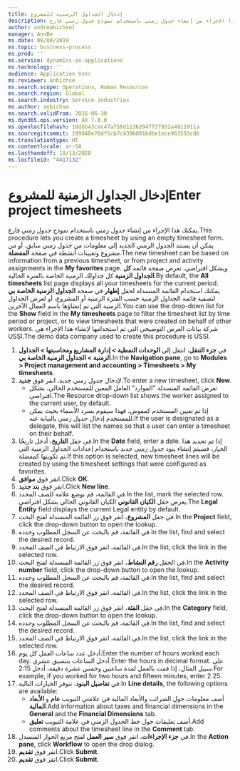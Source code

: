 ```yaml
---
title: إدخال الجداول الزمنية للمشروع‬
description: يمكنك هذا الإجراء من إنشاء جدول زمني باستخدام نموذج جدول زمني فارغ.
author: andreabichsel
manager: AnnBe
ms.date: 08/08/2019
ms.topic: business-process
ms.prod: ''
ms.service: dynamics-ax-applications
ms.technology: ''
audience: Application User
ms.reviewer: anbichse
ms.search.scope: Operations, Human Resources
ms.search.region: Global
ms.search.industry: Service industries
ms.author: anbichse
ms.search.validFrom: 2016-06-30
ms.dyn365.ops.version: AX 7.0.0
ms.openlocfilehash: 10dbb43cec47a758d11362947f27932a4911911a
ms.sourcegitcommit: 199848e78df5cb7c439b001bdbe1ece963593cdb
ms.translationtype: HT
ms.contentlocale: ar-SA
ms.lasthandoff: 10/13/2020
ms.locfileid: "4417132"
---
```

# <a name="enter-project-timesheets"></a><span data-ttu-id="38576-103">إدخال الجداول الزمنية للمشروع‬</span><span class="sxs-lookup"><span data-stu-id="38576-103">Enter project timesheets</span></span>



<span data-ttu-id="38576-104">يمكنك هذا الإجراء من إنشاء جدول زمني باستخدام نموذج جدول زمني فارغ.</span><span class="sxs-lookup"><span data-stu-id="38576-104">This procedure lets you create a timesheet by using an empty timesheet form.</span></span> <span data-ttu-id="38576-105">يمكن أن يستند الجدول الزمني الجديد إلى معلومات من جدول زمني سابق، أو من مشروع وتعيينات أنشطة في صفحة **المفضلة‬**.</span><span class="sxs-lookup"><span data-stu-id="38576-105">The new timesheet can be based on information from a previous timesheet, or from project and activity assignments in the **My favorites** page.</span></span> <span data-ttu-id="38576-106">وبشكل افتراضي، تعرض صفحة قائمة **كل الجداول الزمنية** كل جداولك الزمنية الخاصة بالفترة الحالية.</span><span class="sxs-lookup"><span data-stu-id="38576-106">By default, the **All timesheets** list page displays all your timesheets for the current period.</span></span> <span data-ttu-id="38576-107">يمكنك استخدام القائمة المنسدلة لحقل **إظهار** في صفحة **الجداول الزمنية الخاصة بي** لتصفية قائمة الجداول الزمنية حسب الفترة الزمنية أو المشروع، أو لعرض الجداول الزمنية التي تم إنشاؤها باسم العمال الآخرين.</span><span class="sxs-lookup"><span data-stu-id="38576-107">You can use the drop-down list for the **Show** field in the **My timesheets** page to filter the timesheet list by time period or project, or to view timesheets that were created on behalf of other workers.</span></span> <span data-ttu-id="38576-108">شركة بيانات العرض التوضيحي التي تم استخدامها لإنشاء هذا الإجراء هي USSI.</span><span class="sxs-lookup"><span data-stu-id="38576-108">The demo data company used to create this procedure is USSI.</span></span> 

1. <span data-ttu-id="38576-109">في **جزء التنقل**، انتقل إلى **الوحدات النمطية > إدارة المشاريع ومحاسبتها‬‬ > الجداول الزمنية > الجداول الزمنية الخاصة بي‬**‬.</span><span class="sxs-lookup"><span data-stu-id="38576-109">In the **Navigation pane**, go to **Modules > Project management and accounting > Timesheets > My timesheets**.</span></span>
2. <span data-ttu-id="38576-110">لإدخال جدول زمني جديد، انقر فوق **جديد**.</span><span class="sxs-lookup"><span data-stu-id="38576-110">To enter a new timesheet, click **New**.</span></span>
    - <span data-ttu-id="38576-111">تعرض القائمة المنسدلة "الموارد" العامل المعين للمستخدم الحالي، بشكل افتراضي.</span><span class="sxs-lookup"><span data-stu-id="38576-111">The Resource drop-down list shows the worker assigned to the current user, by default.</span></span>  
    - <span data-ttu-id="38576-112">إذا تم تعيين المستخدم كمفوض، فهذا سيقوم بسرد الأسماء بحيث يمكن للمستخدم إدخال جدول زمني بالنيابة عنه.</span><span class="sxs-lookup"><span data-stu-id="38576-112">If the user is designated as a delegate, this will list the names so that a user can enter a timesheet on their behalf.</span></span>  
3. <span data-ttu-id="38576-113">في حقل **التاريخ**، أدخل تاريخًا.</span><span class="sxs-lookup"><span data-stu-id="38576-113">In the **Date** field, enter a date.</span></span> <span data-ttu-id="38576-114">إذا تم تحديد هذا الخيار، فسيتم إنشاء بنود جدول زمني جديد باستخدام إعدادات الجداول الزمنية التي تم تكوينها كمفضلة.</span><span class="sxs-lookup"><span data-stu-id="38576-114">If this option is selected, new timesheet lines will be created by using the timesheet settings that were configured as favorites.</span></span>  
4. <span data-ttu-id="38576-115">انقر فوق **موافق**.</span><span class="sxs-lookup"><span data-stu-id="38576-115">Click **OK**.</span></span>
5. <span data-ttu-id="38576-116">انقر فوق **بند جديد**.</span><span class="sxs-lookup"><span data-stu-id="38576-116">Click **New line**.</span></span>
6. <span data-ttu-id="38576-117">في القائمة، قم بوضع علامة للصف المحدد.</span><span class="sxs-lookup"><span data-stu-id="38576-117">In the list, mark the selected row.</span></span> <span data-ttu-id="38576-118">يعرض حقل **الكيان القانوني** الكيان القانوني الحالي بشكل افتراضي.</span><span class="sxs-lookup"><span data-stu-id="38576-118">The **Legal Entity** field displays the current Legal entity by default.</span></span>   
7. <span data-ttu-id="38576-119">في حقل **المشروع**، انقر فوق زر القائمة المنسدلة لفتح البحث.</span><span class="sxs-lookup"><span data-stu-id="38576-119">In the **Project** field, click the drop-down button to open the lookup.</span></span>
8. <span data-ttu-id="38576-120">في القائمة، قم بالبحث عن السجل المطلوب وحدده.</span><span class="sxs-lookup"><span data-stu-id="38576-120">In the list, find and select the desired record.</span></span>
9. <span data-ttu-id="38576-121">في القائمة، انقر فوق الارتباط في الصف المحدد.</span><span class="sxs-lookup"><span data-stu-id="38576-121">In the list, click the link in the selected row.</span></span>
10. <span data-ttu-id="38576-122">في الحقل **رقم النشاط**، انقر فوق زر القائمة المنسدلة لفتح البحث.</span><span class="sxs-lookup"><span data-stu-id="38576-122">In the **Activity number** field, click the drop-down button to open the lookup.</span></span>
11. <span data-ttu-id="38576-123">في القائمة، قم بالبحث عن السجل المطلوب وحدده.</span><span class="sxs-lookup"><span data-stu-id="38576-123">In the list, find and select the desired record.</span></span>
12. <span data-ttu-id="38576-124">في القائمة، انقر فوق الارتباط في الصف المحدد.</span><span class="sxs-lookup"><span data-stu-id="38576-124">In the list, click the link in the selected row.</span></span>
13. <span data-ttu-id="38576-125">في حقل **الفئة**، انقر فوق زر القائمة المنسدلة لفتح البحث.</span><span class="sxs-lookup"><span data-stu-id="38576-125">In the **Category** field, click the drop-down button to open the lookup.</span></span>
14. <span data-ttu-id="38576-126">في القائمة، قم بالبحث عن السجل المطلوب وحدده.</span><span class="sxs-lookup"><span data-stu-id="38576-126">In the list, find and select the desired record.</span></span>
15. <span data-ttu-id="38576-127">في القائمة، انقر فوق الارتباط في الصف المحدد.</span><span class="sxs-lookup"><span data-stu-id="38576-127">In the list, click the link in the selected row.</span></span>
16. <span data-ttu-id="38576-128">أدخل عدد ساعات العمل كل يوم.</span><span class="sxs-lookup"><span data-stu-id="38576-128">Enter the number of hours worked each day.</span></span> <span data-ttu-id="38576-129">أدخل الساعات بتنسيق عشري.</span><span class="sxs-lookup"><span data-stu-id="38576-129">Enter the hours in decimal format.</span></span> <span data-ttu-id="38576-130">على سبيل المثال، إذا قمت بالعمل لمدة ساعتين وخمس عشرة دقيقة، أدخل 2:15.</span><span class="sxs-lookup"><span data-stu-id="38576-130">For example, if you worked for two hours and fifteen minutes, enter 2.25.</span></span>   
17. <span data-ttu-id="38576-131">في **تفاصيل البنود‬**، تتوفر الخيارات التالية:</span><span class="sxs-lookup"><span data-stu-id="38576-131">In **Line details**, the following options are available:</span></span>
    - <span data-ttu-id="38576-132">أضف معلومات حول الضرائب والأبعاد المالية في علامتي التبويب **عام** و **الأبعاد المالية**.</span><span class="sxs-lookup"><span data-stu-id="38576-132">Add information about taxes and financial dimensions in the **General** and the **Financial Dimensions** tab.</span></span>
    - <span data-ttu-id="38576-133">أضف تعليقات حول خط الجدول الزمني في علامة التبويب **تعليق**.</span><span class="sxs-lookup"><span data-stu-id="38576-133">Add comments about the timesheet line in the **Comment** tab.</span></span>
20. <span data-ttu-id="38576-134">في **جزء الإجراءات**، انقر فوق **سير العمل** لفتح مربع الحوار المنسدل.</span><span class="sxs-lookup"><span data-stu-id="38576-134">In the **Action pane**, click **Workflow** to open the drop dialog.</span></span>
21. <span data-ttu-id="38576-135">انقر فوق **تقديم**.</span><span class="sxs-lookup"><span data-stu-id="38576-135">Click **Submit**.</span></span>
22. <span data-ttu-id="38576-136">انقر فوق **تقديم**.</span><span class="sxs-lookup"><span data-stu-id="38576-136">Click **Submit**.</span></span>

